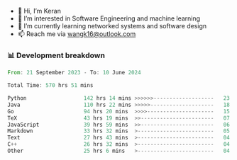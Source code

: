 - 👋 Hi, I’m Keran
- 👀 I’m interested in Software Engineering and machine learning
- 🌱 I’m currently learning networked systems and software design
- 📫 Reach me via wangk16@outlook.com


###  📊 Development breakdown
<!--START_SECTION:waka-->

```rust
From: 21 September 2023 - To: 10 June 2024

Total Time: 570 hrs 51 mins

Python                  142 hrs 14 mins >>>>>>-------------------   23.87 %
Java                    110 hrs 22 mins >>>>>--------------------   18.52 %
Go                      94 hrs 20 mins  >>>>---------------------   15.83 %
TeX                     43 hrs 19 mins  >>-----------------------   07.27 %
JavaScript              39 hrs 59 mins  >>-----------------------   06.71 %
Markdown                33 hrs 32 mins  >------------------------   05.63 %
Text                    27 hrs 43 mins  >------------------------   04.65 %
C++                     26 hrs 32 mins  >------------------------   04.45 %
Other                   25 hrs 6 mins   >------------------------   04.21 %
```

<!--END_SECTION:waka-->

<!---
keran-w/keran-w is a ✨ special ✨ repository because its `README.md` (this file) appears on your GitHub profile.
You can click the Preview link to take a look at your changes.
--->
